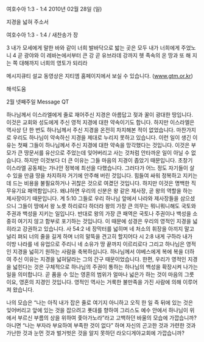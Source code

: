 여호수아 1:3 - 1:4 
2010년 02월 28일 (일)

지경을 넓혀 주소서



여호수아 1:3 - 1:4 / 새찬송가  장


3 내가 모세에게 말한 바와 같이 너희 발바닥으로 밟는 곳은 모두 내가 너희에게 주었노니 
4 곧 광야와 이 레바논에서부터 큰 강 곧 유브라데 강까지 헷 족속의 온 땅과 또 해 지는 쪽 대해까지 너희의 영토가 되리라  

메시지큐티 설교 동영상은 지티엠 홈페이지에서 보실 수 있습니다. (www.gtm.or.kr)

해석도움





2월 넷째주일
Message QT



하나님께서 이스라엘에게 줄로 재어주신 지경은 아름답고 젖과 꿀이 광대한 땅입니다. 이것은 교회와 성도에게 주신 영적 지경에 대한 약속이기도 합니다. 하지만 이스라엘은 역사상 단 한 번도 하나님께서 주신 지경을 온전히 차지해본 적이 없었습니다. 마찬가지로 우리도 하나님이 약속하신 지경을 제대로 누리지 못하고 있습니다. 이런 일이 생긴 이유는 첫째 그들이 하나님께서 주신 지경에 대한 약속을 망각했다는 것입니다. 이것은 부모가 큰 땅문서를 유산으로 주었는데 잊어버리고 사는 것처럼 안타까운 일이 아닐 수 없습니다. 
하지만 이것보다 더 큰 이유는 그들 마음의 지경이 좁았기 때문입니다. 초창기 이스라엘 공동체는 가나안 정복에 최선을 다했습니다. 그러다가 어느 정도 자기들이 살 수 있을 만큼 땅을 차지하자 거기에 안주해 버린 것입니다. 힘들여 싸워 정복하고 지키는 데 드는 비용을 불필요하거나 귀찮은 것으로 여겼던 것입니다. 
하지만 이것은 명백한 직무유기요 패역함입니다. 왜냐하면 우리의 신분은 왕 같은 제사장, 곧 왕의 역할을 하는 제사장이기 때문입니다. 
계 5:10  그들로 우리 하나님 앞에서 나라와 제사장들을 삼으셨으니 그들이 땅에서 왕 노릇 하리로다 하더라
왕의 가장 큰 의무는 뭐니뭐니해도 국토와 주권과 백성을 지키는 일입니다. 반대로 왕의 가장 큰 패역은 국토나 주권이나 백성을 소중히 여기지 않고 함부로 포기하는 것입니다. 이 때문에 성경은 우리의 영적인 지경을 넓히라고 강권하고 있습니다. 
사 54:2  네 장막터를 넓히며 네 처소의 휘장을 아끼지 말고 널리 펴되 너의 줄을 길게 하며 너의 말뚝을 견고히 할지어다
시 2:8  내게 구하라 내가 이방 나라를 네 유업으로 주리니 네 소유가 땅 끝까지 이르리로다
그리고 하나님은 영적인 지경을 넓히기 원하는 사람을 축복하십니다. 하나님께서 야베스에게 복에 복을 더하여 주신 이유는 지경을 넓혀달라는 그의 간구 때문이었습니다. 한편, 우리가 영적인 지경을 넓힌다는 것은 구체적으로 하나님의 주권이 통하는 하나님의 백성을 확장시켜 나가는 일을 의미합니다. 곧 품을 수 있는 영혼의 범위가 얼마나 넓은가 하는 것이 마음의 그릇이요, 영혼의 지경인 것입니다. 영적인 역사는 거룩한 불만족을 가진 사람에 의해 이루어져 왔습니다. 

나의 모습은 “나는 아직 내가 잡은 줄로 여기지 아니하고 오직 한 일 즉 뒤에 있는 것은 잊어버리고 앞에 있는 것을 잡으려고 푯대를 향하여 그리스도 예수 안에서 하나님이 위에서 부르신 부름의 상을 위하여 좇아가노라”라고 고백하던 바울의 모습에 가깝습니까? 아니면 “나는 부자라 부요하여 부족한 것이 없다” 하며 자신의 곤고한 것과 가련한 것과 가난한 것과 눈먼 것과 벌거벗은 것을 알지 못하던 라오디게야교회에 가깝습니까?